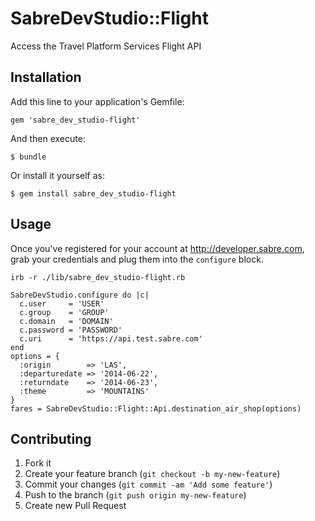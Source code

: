 # SabreDevStudio::Flight

Access the Travel Platform Services Flight API

## Installation

Add this line to your application's Gemfile:

    gem 'sabre_dev_studio-flight'

And then execute:

    $ bundle

Or install it yourself as:

    $ gem install sabre_dev_studio-flight

## Usage
Once you've registered for your account at http://developer.sabre.com, grab your credentials and plug them into the `configure` block.

    irb -r ./lib/sabre_dev_studio-flight.rb

    SabreDevStudio.configure do |c|
      c.user     = 'USER'
      c.group    = 'GROUP'
      c.domain   = 'DOMAIN'
      c.password = 'PASSWORD'
      c.uri      = 'https://api.test.sabre.com'
    end
    options = {
      :origin        => 'LAS',
      :departuredate => '2014-06-22',
      :returndate    => '2014-06-23',
      :theme         => 'MOUNTAINS'
    }
    fares = SabreDevStudio::Flight::Api.destination_air_shop(options)

## Contributing

1. Fork it
2. Create your feature branch (`git checkout -b my-new-feature`)
3. Commit your changes (`git commit -am 'Add some feature'`)
4. Push to the branch (`git push origin my-new-feature`)
5. Create new Pull Request
